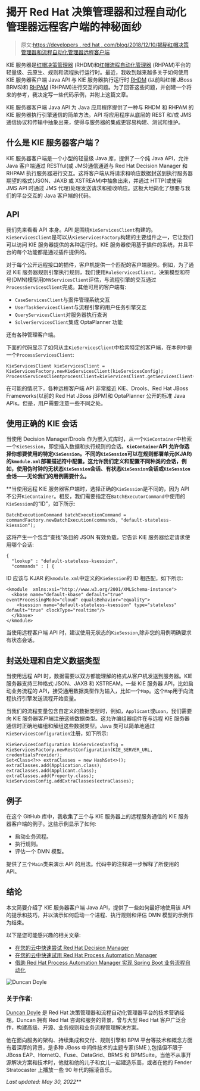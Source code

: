 # 揭开 Red Hat 决策管理器和过程自动化管理器远程客户端的神秘面纱

> 原文:[https://developers . red hat . com/blog/2018/12/10/揭秘红帽决策管理器和流程自动化管理器远程客户端](https://developers.redhat.com/blog/2018/12/10/demystifying-the-red-hat-decision-manager-and-process-automation-manager-remote-client)

KIE 服务器是[红帽决策管理器](https://developers.redhat.com/products/red-hat-decision-manager/overview/) (RHDM)和[红帽流程自动化管理器](https://developers.redhat.com/products/rhpam/overview/) (RHPAM)平台的轻量级、云原生、规则和流程执行运行时。最近，我收到越来越多关于如何使用 KIE 服务器客户端 Java API 与 KIE 服务器执行运行时 [RHDM](https://developers.redhat.com/products/red-hat-decision-manager/overview/) (以前叫红帽 JBoss BRMS)和 [RHPAM](https://developers.redhat.com/products/rhpam/overview/) (RHPAM)进行交互的问题。为了回答这些问题，并创建一个将来的参考，我决定写一些代码示例，并附上这篇文章。

KIE 服务器客户端 Java API 为 Java 应用程序提供了一种与 RHDM 和 RHPAM 的 KIE 服务器执行引擎通信的简单方法。API 将应用程序从底层的 REST 和/或 JMS 通信协议和传输中抽象出来，使得与服务器的集成更容易构建、测试和维护。

## 什么是 KIE 服务器客户端？

KIE 服务器客户端是一个小型的轻量级 Java 库，提供了一个纯 Java API，允许 Java 客户端通过 RESTful(或 JMS)通信通道与 Red Hat Decision Manager 和 RHPAM 执行服务器进行交互。这将客户端从将请求和响应数据封送到执行服务器期望的格式(JSON、JAXB 或 XSTREAM)中抽象出来，并通过 HTTP(或使用 JMS API 时通过 JMS 代理)处理发送请求和接收响应。这极大地简化了想要与我们的平台交互的 Java 客户端的代码。

## API

我们先来看看 API 本身。API 是围绕`KieServicesClient`构建的。`KieServicesClient`是可以从`KieServicesFactory`构建的主要组件之一，它让我们可以访问 KIE 服务器提供的各种运行时。KIE 服务器使用基于插件的系统，并且平台的每个功能都是通过插件提供的。

对于每个公开远程接口的插件，客户机提供一个匹配的客户端服务。例如，为了通过 KIE 服务器规则引擎执行规则，我们使用`RuleServicesClient`，决策模型和符号(DMN)模型用`DMNServicesClient`评估，与流程引擎的交互通过`ProcessServicesClient`完成。其他可用的客户端有:

*   `CaseServicesClient`与案件管理系统交互
*   `UserTaskServicesClient`与流程引擎的用户任务引擎交互
*   `QueryServicesClient`对服务器执行查询
*   `SolverServicesClient`集成 OptaPlanner 功能

还有各种管理客户端。

下面的代码显示了如何从主`KieServicesClient`中检索特定的客户端，在本例中是一个`ProcessServicesClient`:

```
KieServicesClient kieServicesClient = KieServicesFactory.newKieServicesClient(kieServicesConfig);
ProcessServicesClientprocessClient=kieServicesClient.getServicesClient(ProcessServicesClient.class);
```

在可能的情况下，各种远程客户端 API 非常接近 KIE、Drools、Red Hat JBoss Frameworks(以前的 Red Hat JBoss jBPM)和 OptaPlanner 公开的标准 Java APIs。但是，用户需要注意一些不同之处。

## 使用正确的 KIE 会话

当使用 Decision Manager/Drools 作为嵌入式库时，从一个`KieContainer`中检索一个`KieSession`，即您插入数据和执行规则的会话。**`KieContainer`API 允许你选择你想要使用的特定`KieSession`。不同的`KieSession`可以在规则部署单元(KJAR)的`kmodule.xml`部署描述符中配置。这允许我们定义和配置不同种类的会话，例如，使用伪时钟的无状态`KieSession`会话、有状态`KieSession`会话或`KieSession`会话——无论我们的用例需要什么。**

 **当使用远程 KIE 服务器客户端时，选择正确的`KieSession`是不同的，因为 API 不公开`KieContainer`。相反，我们需要指定在`BatchExecutorCommand`中使用的`KieSession`的“ID”，如下所示:

```
BatchExecutionCommand batchExecutionCommand = commandFactory.newBatchExecution(commands, "default-stateless-kiession");
```

这将产生一个包含“查找”条目的 JSON 有效负载，它告诉 KIE 服务器给定请求使用哪个会话:

```
{
  "lookup" : "default-stateless-ksession",
  "commands" : [ {
```

ID 应该与 KJAR 的`kmodule.xml`中定义的`KieSession`的 ID 相匹配，如下所示:

```
<kmodule  xmlns:xsi="http://www.w3.org/2001/XMLSchema-instance">
  <kbase name="default-kbase" default="true" eventProcessingMode="cloud" equalsBehavior="equality">
    <ksession name="default-stateless-ksession" type="stateless" default="true" clockType="realtime"/>
  </kbase>
</kmodule>
```

当使用远程客户端 API 时，建议使用无状态的`KieSession`,除非您的用例明确要求有状态会话。

## 封送处理和自定义数据类型

当使用远程 API 时，数据需要以双方都能理解的格式从客户机发送到服务器。KIE 服务器支持三种格式:JSON、JAXB 和 XSTREAM。一些 KIE 服务器 API，比如启动业务流程的 API，接受通用数据类型作为输入，比如一个`Map`。这个`Map`用于向流程执行引擎发送流程开始变量。

当我们的流程变量包含自定义的数据类型时，例如，`Applicant`或`Loan`，我们需要向 KIE 服务器客户端注册这些数据类型。这允许编组器组件在与远程 KIE 服务器通信时正确地编组和解组这些数据类型。Java 类可以简单地通过`KieServicesConfiguration`注册，如下所示:

```
KieServicesConfiguration kieServicesConfig = KieServicesFactory.newRestConfiguration(KIE_SERVER_URL, credentialsProvider);
Set<Class<?>> extraClasses = new HashSet<>();
extraClasses.add(Application.class);
extraClasses.add(Applicant.class);
extraClasses.add(Property.class);
kieServicesConfig.addExtraClasses(extraClasses);
```

## 例子

在这个 GitHub 库中，我收集了三个与 KIE 服务器上的远程服务通信的 KIE 服务器客户端的例子。这些示例显示了如何:

*   启动业务流程。
*   执行规则。
*   评估一个 DMN 模型。

提供了三个`Main`类来演示 API 的用法。代码中的注释进一步解释了所使用的 API。

## 结论

本文简要介绍了 KIE 服务器客户端 Java API，提供了一些如何最好地使用该 API 的提示和技巧，并以演示如何启动一个进程、执行规则和评估 DMN 模型的示例作为结束。

以下是您可能感兴趣的相关文章:

*   [在您的云中快速尝试 Red Hat Decision Manager](https://developers.redhat.com/blog/2018/11/19/try-red-hat-decision-openshift/)
*   [在您的云中快速试用 Red Hat Process Automation Manager](https://developers.redhat.com/blog/2018/12/04/quickly-try-red-hat-process-automation-manager-in-your-cloud/)
*   [借助 Red Hat Process Automation Manager 实现 Spring Boot 业务流程自动化](https://developers.redhat.com/blog/2018/11/01/spring-boot-enabled-business-process-automation-with-red-hat-process-automation-manager/#more-523727)

![Duncan Doyle](../Images/31cf5c8a0bf8e97ac6b3ae99ebeaad6f.png)

### 关于作者:

[Duncan Doyle](http://twitter.com/DuncanDoyle) 是 Red Hat 决策管理器和流程自动化管理器平台的技术营销经理。Duncan 拥有 Red Hat 咨询和服务的背景，曾与大型 Red Hat 客户广泛合作，构建高级、开源、业务规则和业务流程管理解决方案。

他在面向服务的架构、持续集成和交付、规则引擎和 BPM 平台等技术和概念方面有着深厚的背景，是多种 JBoss 中间件技术的主题专家(SME ),包括但不限于 JBoss EAP、HornetQ、Fuse、DataGrid、BRMS 和 BPMSuite。当他不从事开源解决方案和技术时，他就和他的儿子和女儿一起建造乐高，或者在他的 Fender Stratocaster 上播放一些 90 年代的摇滚音乐。

*Last updated: May 30, 2022***
